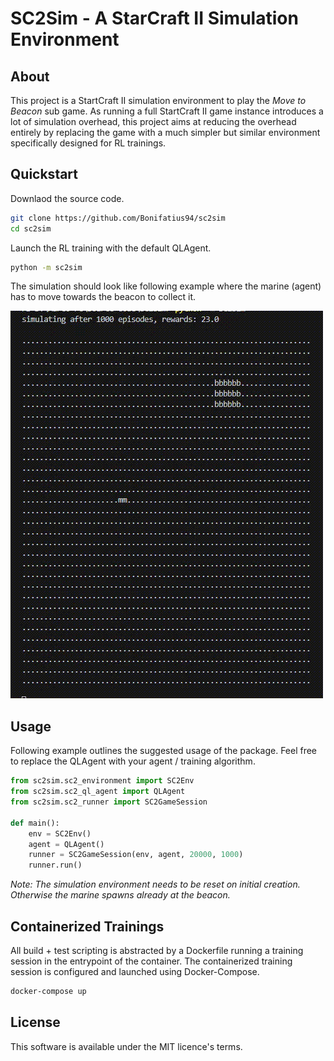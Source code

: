 # SC2Sim - A StarCraft II Simulation Environment

## About
This project is a StartCraft II simulation environment to play the *Move to Beacon*
sub game. As running a full StartCraft II game instance introduces a lot of simulation
overhead, this project aims at reducing the overhead entirely by replacing the game
with a much simpler but similar environment specifically designed for RL trainings.

## Quickstart
Downlaod the source code.

```sh
git clone https://github.com/Bonifatius94/sc2sim
cd sc2sim
```

Launch the RL training with the default QLAgent.

```sh
python -m sc2sim
```

The simulation should look like following example where
the marine (agent) has to move towards the beacon to collect it.

![](./docs/sc2sim_visual.gif)

## Usage
Following example outlines the suggested usage of the package.
Feel free to replace the QLAgent with your agent / training algorithm.

```py
from sc2sim.sc2_environment import SC2Env
from sc2sim.sc2_ql_agent import QLAgent
from sc2sim.sc2_runner import SC2GameSession

def main():
    env = SC2Env()
    agent = QLAgent()
    runner = SC2GameSession(env, agent, 20000, 1000)
    runner.run()
```

*Note: The simulation environment needs to be reset on initial creation.
Otherwise the marine spawns already at the beacon.*

## Containerized Trainings
All build + test scripting is abstracted by a Dockerfile running
a training session in the entrypoint of the container.
The containerized training session is configured and launched
using Docker-Compose.

```sh
docker-compose up
```

## License
This software is available under the MIT licence's terms.
